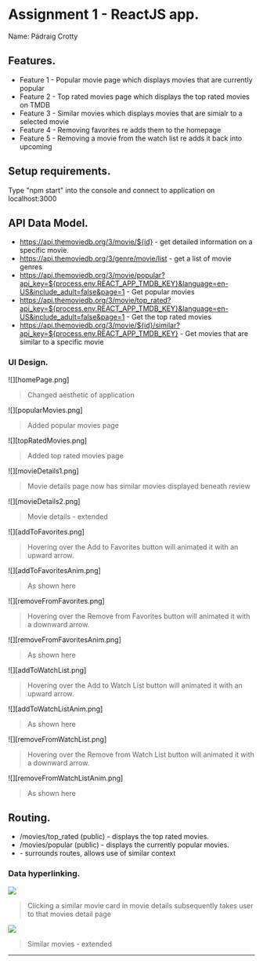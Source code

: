 # Assignment 1 - ReactJS app.

Name: Pádraig Crotty

## Features.

 + Feature 1 - Popular movie page which displays movies that are currently popular 
 + Feature 2 - Top rated movies page which displays the top rated movies on TMDB
 + Feature 3 - Similar movies which displays movies that are simialr to a selected movie
 + Feature 4 - Removing favorites re adds them to the homepage
 + Feature 5 - Removing a movie from the watch list re adds it back into upcoming

## Setup requirements.

Type  "npm start" into the console and connect to application on localhost:3000

## API Data Model.

+ https://api.themoviedb.org/3/movie/${id} - get detailed information on a specific movie. 
+ https://api.themoviedb.org/3/genre/movie/list - get a list of movie genres
+ https://api.themoviedb.org/3/movie/popular?api_key=${process.env.REACT_APP_TMDB_KEY}&language=en-US&include_adult=false&page=1 - Get popular movies
+ https://api.themoviedb.org/3/movie/top_rated?api_key=${process.env.REACT_APP_TMDB_KEY}&language=en-US&include_adult=false&page=1 - Get the top rated movies
+ https://api.themoviedb.org/3/movie/${id}/similar?api_key=${process.env.REACT_APP_TMDB_KEY} - Get movies that are similar to a specific movie

### UI Design.

![][homePage.png]
>Changed aesthetic of application

![][popularMovies.png]
>Added popular movies page

![][topRatedMovies.png]
>Added top rated movies page

![][movieDetails1.png]
>Movie details page now has similar movies displayed beneath review

![][movieDetails2.png]
>Movie details - extended

![][addToFavorites.png]
>Hovering over the Add to Favorites button will animated it with an upward arrow.

![][addToFavoritesAnim.png]
>As shown here

![][removeFromFavorites.png]
>Hovering over the Remove from Favorites button will animated it with a downward arrow.

![][removeFromFavoritesAnim.png]
>As shown here

![][addToWatchList.png]
>Hovering over the Add to Watch List button will animated it with an upward arrow.

![][addToWatchListAnim.png]
>As shown here

![][removeFromWatchList.png]
>Hovering over the Remove from Watch List button will animated it with a downward arrow.

![][removeFromWatchListAnim.png]
>As shown here

## Routing.

+ /movies/top_rated (public) - displays the top rated movies.
+ /movies/popular (public) - displays the currently popular movies.
+ <SimilarContextprovider> - surrounds routes, allows use of similar context

### Data hyperlinking.

![][similarMovies1]
> Clicking a similar movie card in movie details subsequently takes user to that movies detail page

![][similarMovies2]
>Similar movies - extended 



---------------------------------

[model]: ./data.jpg
[homePage]: ./public/homePage.png
[popularMovies]: ./public/popularMovies.png
[topRatedMovies]: ./public/topRatedMovies.png
[addToFavorites]: ./public/addToFavorites.png
[movieDetails1]: ./public/movieDetails1.png
[movieDetails2]: ./public/movieDetails2.png
[addToFavoritesAnim]: ./public/addToFavoritesAnim.png
[removeFromFavorites]: ./public/removeFromFavorites.png
[removeFromFavoritesAnim]: ./public/removeFromFavoritesAnim.png
[addToWatchList]: ./public/addToWatchList.png
[addToWatchListAnim]: ./public/addToWatchListAnim.png
[removeFromWatchList]: ./public/removeFromWatchList.png
[removeFromWatchListAnim]: ./public/removeFromWatchListAnim.png
[similarMovies1]: ./public/similarMovies1.png
[similarMovies2]: ./public/similarMovies2.png